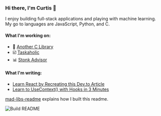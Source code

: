 ### Hi there, I'm Curtis 👋

I enjoy building full-stack applications and playing with machine learning. My go to languages are JavaScript, Python, and C.

#### What I'm working on:
- 📗 [Another C Library](https://anotherclibrary.com)
- ☑️ [Taskaholic](https://taskaholic.com)
- 📊 [Stonk Advisor](https://stonkadvisor.com)

#### What I'm writing:

 - [Learn React by Recreating this Dev.to Article](https://dev.to/curtiscodes/learn-react-by-recreating-this-dev-to-article-1pfm)
 - [Learn to UseContext() with Hooks in 3 Minutes](https://dev.to/curtiscodes/learn-to-usecontext-with-hooks-in-3-minutes-4c4g)
 
[mad-libs-readme](https://github.com/danielcurtis/dont-readme) explains how I built this readme.

![Build README](https://github.com/danielcurtis/danielcurtis/workflows/Build%20README/badge.svg)
